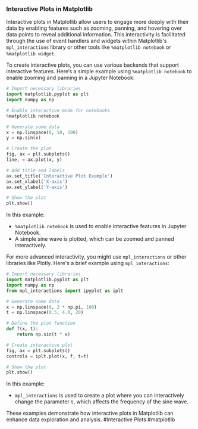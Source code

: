 ### Interactive Plots in Matplotlib

Interactive plots in Matplotlib allow users to engage more deeply with their data by enabling features such as zooming, panning, and hovering over data points to reveal additional information. This interactivity is facilitated through the use of event handlers and widgets within Matplotlib's `mpl_interactions` library or other tools like `%matplotlib notebook` or `%matplotlib widget`.

To create interactive plots, you can use various backends that support interactive features. Here’s a simple example using `%matplotlib notebook` to enable zooming and panning in a Jupyter Notebook:

```python
# Import necessary libraries
import matplotlib.pyplot as plt
import numpy as np

# Enable interactive mode for notebooks
%matplotlib notebook

# Generate some data
x = np.linspace(0, 10, 500)
y = np.sin(x)

# Create the plot
fig, ax = plt.subplots()
line, = ax.plot(x, y)

# Add title and labels
ax.set_title('Interactive Plot Example')
ax.set_xlabel('X-axis')
ax.set_ylabel('Y-axis')

# Show the plot
plt.show()
```

In this example:
- `%matplotlib notebook` is used to enable interactive features in Jupyter Notebook.
- A simple sine wave is plotted, which can be zoomed and panned interactively.

For more advanced interactivity, you might use `mpl_interactions` or other libraries like Plotly. Here's a brief example using `mpl_interactions`:

```python
# Import necessary libraries
import matplotlib.pyplot as plt
import numpy as np
from mpl_interactions import ipyplot as iplt

# Generate some data
x = np.linspace(0, 2 * np.pi, 100)
t = np.linspace(0.5, 4.0, 20)

# Define the plot function
def f(x, t):
    return np.sin(t * x)

# Create interactive plot
fig, ax = plt.subplots()
controls = iplt.plot(x, f, t=t)

# Show the plot
plt.show()
```

In this example:
- `mpl_interactions` is used to create a plot where you can interactively change the parameter `t`, which affects the frequency of the sine wave.

These examples demonstrate how interactive plots in Matplotlib can enhance data exploration and analysis. #Interactive Plots #matplotlib